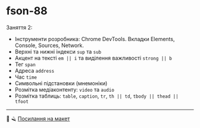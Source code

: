 # fson-88

Заняття 2:

- Інструменти розробника: Chrome DevTools. Вкладки Elements, Console, Sources, Network.
- Верхні та нижні індекси `sup` та `sub`
- Акцент на тексті `em || i` та виділення важливості `strong || b`
- Тег `span`
- Адреса `address`
- Час `time`
- Символьні підстановки (мнемоніки)
- Розмітка медіаконтенту: `video` та `audio`
- Розмітка таблиць: `table`, `caption`, `tr`, `th || td`, `tbody || thead || tfoot`

---

💈 🪒
[Посилання на макет](https://www.figma.com/file/z6Rb84e4NKxe66QNokOWA8/Barbershop-EN?node-id=1374%3A32)
